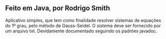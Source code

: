## Feito em Java, por Rodrigo Smith

Aplicativo simples, que tem como finalidade resolver sistemas de equações do 1º grau, pelo método de Gauss-Seidel.
O sistema deve ser fornecido por um arquivo txt. Devidamente documentado seguindo os padrões
javadoc.
